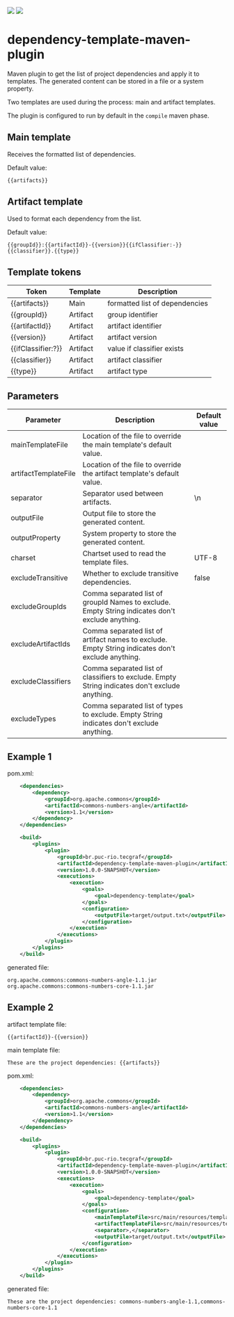 [![](https://img.shields.io/maven-central/v/br.puc-rio.tecgraf/dependency-template-maven-plugin)](https://search.maven.org/artifact/br.puc-rio.tecgraf/dependency-template-maven-plugin)
[![](https://img.shields.io/badge/TECGRAF-PUC--RIO-lightgrey)](https://www.tecgraf.puc-rio.br/)

# dependency-template-maven-plugin

Maven plugin to get the list of project dependencies and apply it to templates.
The generated content can be stored in a file or a system property.

Two templates are used during the process: main and artifact templates.

The plugin is configured to run by default in the `compile` maven phase.

## Main template

Receives the formatted list of dependencies.

Default value:
```
{{artifacts}}
```

## Artifact template

Used to format each dependency from the list.

Default value:
```
{{groupId}}:{{artifactId}}-{{version}}{{ifClassifier:-}}{{classifier}}.{{type}}
```

## Template tokens

| Token | Template | Description |
| --- | --- | --- |
| {{artifacts}} | Main | formatted list of dependencies |
| {{groupId}} | Artifact | group identifier |
| {{artifactId}} | Artifact | artifact identifier |
| {{version}} | Artifact | artifact version |
| {{ifClassifier:?}} | Artifact | value if classifier exists |
| {{classifier}} | Artifact | artifact classifier |
| {{type}} | Artifact | artifact type |

## Parameters

| Parameter | Description | Default value |
| --- | --- | --- |
| mainTemplateFile | Location of the file to override the main template's default value. |  |
| artifactTemplateFile | Location of the file to override the artifact template's default value. | |
| separator | Separator used between artifacts. | \n |
| outputFile | Output file to store the generated content. | |
| outputProperty | System property to store the generated content. | |
| charset | Chartset used to read the template files. | UTF-8 |
| excludeTransitive | Whether to exclude transitive dependencies. | false |
| excludeGroupIds | Comma separated list of groupId Names to exclude. Empty String indicates don't exclude anything. | |
| excludeArtifactIds | Comma separated list of artifact names to exclude. Empty String indicates don't exclude anything. | |
| excludeClassifiers | Comma separated list of classifiers to exclude. Empty String indicates don't exclude anything. | |
| excludeTypes | Comma separated list of types to exclude. Empty String indicates don't exclude anything. | |

## Example 1

pom.xml:
```xml
    <dependencies>
        <dependency>
            <groupId>org.apache.commons</groupId>
            <artifactId>commons-numbers-angle</artifactId>
            <version>1.1</version>
        </dependency>
    </dependencies>

    <build>
        <plugins>
            <plugin>
                <groupId>br.puc-rio.tecgraf</groupId>
                <artifactId>dependency-template-maven-plugin</artifactId>
                <version>1.0.0-SNAPSHOT</version>
                <executions>
                    <execution>
                        <goals>
                            <goal>dependency-template</goal>
                        </goals>
                        <configuration>
                            <outputFile>target/output.txt</outputFile>
                        </configuration>
                    </execution>
                </executions>
            </plugin>
        </plugins>
    </build>
```

generated file:

```
org.apache.commons:commons-numbers-angle-1.1.jar
org.apache.commons:commons-numbers-core-1.1.jar
```

## Example 2

artifact template file:

```
{{artifactId}}-{{version}}
```

main template file:

```
These are the project dependencies: {{artifacts}}
```

pom.xml:
```xml
    <dependencies>
        <dependency>
            <groupId>org.apache.commons</groupId>
            <artifactId>commons-numbers-angle</artifactId>
            <version>1.1</version>
        </dependency>
    </dependencies>

    <build>
        <plugins>
            <plugin>
                <groupId>br.puc-rio.tecgraf</groupId>
                <artifactId>dependency-template-maven-plugin</artifactId>
                <version>1.0.0-SNAPSHOT</version>
                <executions>
                    <execution>
                        <goals>
                            <goal>dependency-template</goal>
                        </goals>
                        <configuration>
                            <mainTemplateFile>src/main/resources/templates/mainTemplate.txt</mainTemplateFile>
                            <artifactTemplateFile>src/main/resources/templates/artifactTemplate.txt</artifactTemplateFile>
                            <separator>,</separator>
                            <outputFile>target/output.txt</outputFile>
                        </configuration>
                    </execution>
                </executions>
            </plugin>
        </plugins>
    </build>
```

generated file:

```
These are the project dependencies: commons-numbers-angle-1.1,commons-numbers-core-1.1
```



